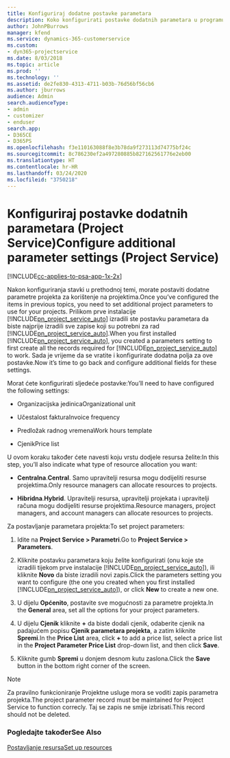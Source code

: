 ```yaml
---
title: Konfiguriraj dodatne postavke parametara
description: Koko konfigurirati postavke dodatnih parametara u programu Project Service
author: JohnPBurrows
manager: kfend
ms.service: dynamics-365-customerservice
ms.custom:
- dyn365-projectservice
ms.date: 8/03/2018
ms.topic: article
ms.prod: ''
ms.technology: ''
ms.assetid: de2fe830-4313-4711-b03b-76d56bf56cb6
ms.author: jburrows
audience: Admin
search.audienceType:
- admin
- customizer
- enduser
search.app:
- D365CE
- D365PS
ms.openlocfilehash: f3e110163088f8e3b78da9f273113d74775bf24c
ms.sourcegitcommit: 8c786230ef2a497280885b827162561776e2eb00
ms.translationtype: HT
ms.contentlocale: hr-HR
ms.lasthandoff: 03/24/2020
ms.locfileid: "3750218"
---
```

# <a name="configure-additional-parameter-settings-project-service"></a><span data-ttu-id="34eb9-103">Konfiguriraj postavke dodatnih parametara (Project Service)</span><span class="sxs-lookup"><span data-stu-id="34eb9-103">Configure additional parameter settings (Project Service)</span></span>

[!INCLUDE[cc-applies-to-psa-app-1x-2x](../includes/cc-applies-to-psa-app-1x-2x.md)]

<span data-ttu-id="34eb9-104">Nakon konfiguriranja stavki u prethodnoj temi, morate postaviti dodatne parametre projekta za korištenje na projektima.</span><span class="sxs-lookup"><span data-stu-id="34eb9-104">Once you’ve configured the items in previous topics, you need to set additional project parameters to use for your projects.</span></span> <span data-ttu-id="34eb9-105">Prilikom prve instalacije [!INCLUDE[pn_project_service_auto](../includes/pn-project-service-auto.md)] izradili ste postavku parametara da biste najprije izradili sve zapise koji su potrebni za rad [!INCLUDE[pn_project_service_auto](../includes/pn-project-service-auto.md)].</span><span class="sxs-lookup"><span data-stu-id="34eb9-105">When you first installed [!INCLUDE[pn_project_service_auto](../includes/pn-project-service-auto.md)], you created a parameters setting to first create all the records required for [!INCLUDE[pn_project_service_auto](../includes/pn-project-service-auto.md)] to work.</span></span> <span data-ttu-id="34eb9-106">Sada je vrijeme da se vratite i konfigurirate dodatna polja za ove postavke.</span><span class="sxs-lookup"><span data-stu-id="34eb9-106">Now it’s time to go back and configure additional fields for these settings.</span></span>  
  
 <span data-ttu-id="34eb9-107">Morat ćete konfigurirati sljedeće postavke:</span><span class="sxs-lookup"><span data-stu-id="34eb9-107">You’ll need to have configured the following settings:</span></span>  
  
-   <span data-ttu-id="34eb9-108">Organizacijska jedinica</span><span class="sxs-lookup"><span data-stu-id="34eb9-108">Organizational unit</span></span>  
  
-   <span data-ttu-id="34eb9-109">Učestalost faktura</span><span class="sxs-lookup"><span data-stu-id="34eb9-109">Invoice frequency</span></span>  
  
-   <span data-ttu-id="34eb9-110">Predložak radnog vremena</span><span class="sxs-lookup"><span data-stu-id="34eb9-110">Work hours template</span></span>  
  
-   <span data-ttu-id="34eb9-111">Cjenik</span><span class="sxs-lookup"><span data-stu-id="34eb9-111">Price list</span></span>  
 
<span data-ttu-id="34eb9-112">U ovom koraku također ćete navesti koju vrstu dodjele resursa želite:</span><span class="sxs-lookup"><span data-stu-id="34eb9-112">In this step, you’ll also indicate what type of resource allocation you want:</span></span>  
  
- <span data-ttu-id="34eb9-113">**Centralna**.</span><span class="sxs-lookup"><span data-stu-id="34eb9-113">**Central**.</span></span> <span data-ttu-id="34eb9-114">Samo upravitelji resursa mogu dodijeliti resurse projektima.</span><span class="sxs-lookup"><span data-stu-id="34eb9-114">Only resource managers can allocate resources to projects.</span></span>  
  
- <span data-ttu-id="34eb9-115">**Hibridna**.</span><span class="sxs-lookup"><span data-stu-id="34eb9-115">**Hybrid**.</span></span> <span data-ttu-id="34eb9-116">Upravitelji resursa, upravitelji projekata i upravitelji računa mogu dodijeliti resurse projektima.</span><span class="sxs-lookup"><span data-stu-id="34eb9-116">Resource managers, project managers, and account managers can allocate resources to projects.</span></span>  
  
 
<span data-ttu-id="34eb9-117">Za postavljanje parametara projekta:</span><span class="sxs-lookup"><span data-stu-id="34eb9-117">To set project parameters:</span></span>  
  
1. <span data-ttu-id="34eb9-118">Idite na **Project Service > Parametri**.</span><span class="sxs-lookup"><span data-stu-id="34eb9-118">Go to **Project Service > Parameters**.</span></span>  
  
2. <span data-ttu-id="34eb9-119">Kliknite postavku parametara koju želite konfigurirati (onu koje ste izradili tijekom prve instalacije [!INCLUDE[pn_project_service_auto](../includes/pn-project-service-auto.md)]), ili kliknite **Novo** da biste izradili novi zapis.</span><span class="sxs-lookup"><span data-stu-id="34eb9-119">Click the parameters setting you want to configure (the one you created when you first installed [!INCLUDE[pn_project_service_auto](../includes/pn-project-service-auto.md)]), or click **New** to create a new one.</span></span>  
  
3. <span data-ttu-id="34eb9-120">U dijelu **Općenito**, postavite sve mogućnosti za parametre projekta.</span><span class="sxs-lookup"><span data-stu-id="34eb9-120">In the **General** area, set all the options for your project parameters.</span></span>  
  
4. <span data-ttu-id="34eb9-121">U dijelu **Cjenik** kliknite **+** da biste dodali cjenik, odaberite cjenik na padajućem popisu **Cjenik parametara projekta**, a zatim kliknite **Spremi**.</span><span class="sxs-lookup"><span data-stu-id="34eb9-121">In the **Price List** area, click **+** to add a price list, select a price list in the **Project Parameter Price List** drop-down list, and then click **Save**.</span></span>  
  
5. <span data-ttu-id="34eb9-122">Kliknite gumb **Spremi** u donjem desnom kutu zaslona.</span><span class="sxs-lookup"><span data-stu-id="34eb9-122">Click the **Save** button in the bottom right corner of the screen.</span></span>  

> [!NOTE]
> <span data-ttu-id="34eb9-123">Za pravilno funkcioniranje Projektne usluge mora se voditi zapis parametra projekta.</span><span class="sxs-lookup"><span data-stu-id="34eb9-123">The project parameter record must be maintained for Project Service to function correcly.</span></span> <span data-ttu-id="34eb9-124">Taj se zapis ne smije izbrisati.</span><span class="sxs-lookup"><span data-stu-id="34eb9-124">This record should not be deleted.</span></span>

### <a name="see-also"></a><span data-ttu-id="34eb9-125">Pogledajte također</span><span class="sxs-lookup"><span data-stu-id="34eb9-125">See Also</span></span>  
 [<span data-ttu-id="34eb9-126">Postavljanje resursa</span><span class="sxs-lookup"><span data-stu-id="34eb9-126">Set up resources</span></span>](../project-service/set-up-resources.md)
